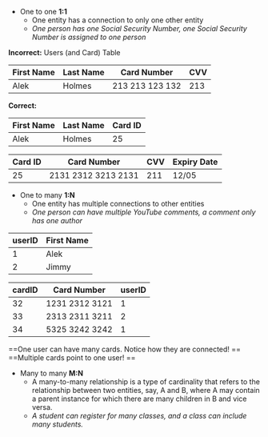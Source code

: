 - One to one **1:1**
	- One entity has a connection to only one other entity
	- *One person has one Social Security Number, one Social Security Number is assigned to one person*

**Incorrect:**
Users (and Card) Table


| First Name | Last Name | Card Number     | CVV |
| ---------- | --------- | --------------- | --- |
| Alek       | Holmes    | 213 213 123 132 | 213 |

**Correct:**

| First Name | Last Name | Card ID |
|------------|-----------|---------|
| Alek       | Holmes    | 25      |

| Card ID | Card Number         | CVV | Expiry Date |
| ------- | ------------------- | --- | ----------- |
| 25      | 2131 2312 3213 2131 | 211 | 12/05       |

- One to many **1:N**
	- One entity has multiple connections to other entities
	- *One person can have multiple YouTube comments, a comment only has one author*

| userID | First Name |
| ------ | ---------- |
| 1      | Alek       |
| 2      | Jimmy      |

| cardID | Card Number    | userID |
|--------|----------------|--------|
| 32     | 1231 2312 3121 | 1      |
| 33     | 2313 2311 3211 | 2      |
| 34     | 5325 3242 3242 | 1      |

==One user can have many cards. Notice how they are connected! ==
==Multiple cards point to one user! ==

- Many to many **M:N**
	- A many-to-many relationship is a type of cardinality that refers to the relationship between two entities, say, A and B, where A may contain a parent instance for which there are many children in B and vice versa.
	- *A student can register for many classes, and a class can include many students.*
 